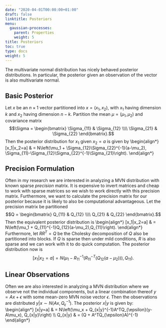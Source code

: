 ```yaml
---
date: "2020-04-01T00:00:00+01:00"
draft: false
linktitle: Posteriors
menu:
  gaussian-processes:
    parent: Properties
    weight: 5
title: Posteriors
toc: true
type: docs
weight: 5
---
```


The multivariate normal distribution has nicely behaved posterior distributions. In particular, the posterior given an observation of the vector is also multivariate normal.

## Basic Posterior ##

Let $x$ be an $n\times 1$ vector partitioned into $x = (x_1,x_2)$, with $x_1$ having dimension $k$ and $x_2$ having dimension $n-k$. Partition the mean $\mu = (\mu_1,\mu_2)$ and covariance matrix $$\Sigma = \begin{bmatrix} \Sigma_{11} & \Sigma_{12} \\\\ \Sigma_{21} & \Sigma_{22} \end{bmatrix}.$$ Then the posterior distribution for $x_1$ given $x_2=a$ is given by
\begin{align*}
[x_1|x_2=a]
& = N\left(\mu_1 + \Sigma_{12}\Sigma_{22}^{-1}(a-\mu_2), \Sigma_{11}-\Sigma_{12}\Sigma_{22}^{-1}\Sigma_{21}\right).
\end{align*}

## Precision Formulation

Often in my research we are interested in analyzing a MVN distribution with known sparse _precision_ matrix. It is expensive to invert matrices and cheap to work with sparse matrices so we wish to work directly with this precision matrix. Furthermore, we want to calculate the precision matrix for our posterior because it is likely to also be computational advantageous. Let the precision matrix be partitioned
$$Q = \begin{bmatrix} Q_{11} & Q_{12} \\\\ Q_{21} & Q_{22} \end{bmatrix}.$$
Then the equivalent posterior distribution is
\begin{align*}
[x_1|x_2=a]
& = N\left(\mu_1 + Q_{11}^{-1}Q_{12}(a-\mu_2),Q_{11}\right).
\end{align*}
Furthermore, let $RR^T = Q$ be the Cholesky decomposition of $Q$ also be partitioned into blocks. If $Q$ is sparse then under mild conditions, $R$ is also sparse and we can work with it to do quick computation. The posterior distribution now is $$[x_1|x_2=a] = N\left(\mu_1 - R_{11}^{-1}(R_{11}^{-T}(Q_{12}(a-\mu_2))), Q_{11}\right).$$

## Linear Observations

Often we are also interested in analyzing a MVN distribution where we observe not the individual components, but a linear combination thereof $y = Ax + \epsilon$ with some mean-zero MVN noise vector $\epsilon$. Then the observations are distributed $y|x \sim N( Ax , Q_\epsilon^{-1} )$. The posterior $x|y$ is given by:
\begin{align*}
[x|y=a] & = N\left(\mu_x + Q_{x|y}^{-1}A^TQ_{\epsilon}(y-A\mu_x), Q_{x|y}\right) \\\\
Q_{x|y} & = (Q + A^TQ_{\epsilon}A)^{-1}
\end{align*}